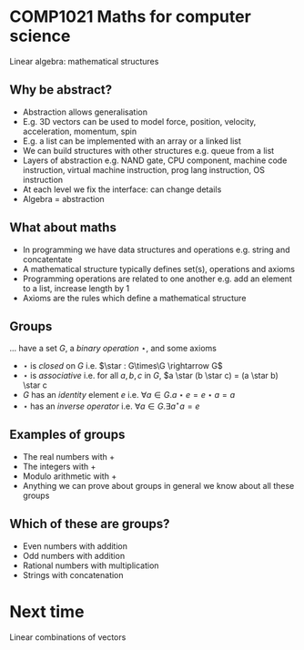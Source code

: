 #  COMP1021  Maths for computer science 

Linear algebra: mathematical structures


## Why be abstract?


- Abstraction allows generalisation
- E.g. 3D vectors can be used to model force, position, velocity, acceleration, momentum, spin
- E.g. a list can be implemented with an array or a linked list
- We can build structures with other structures e.g. queue from a list
- Layers of abstraction e.g. NAND gate, CPU component, machine code instruction, virtual machine instruction, prog lang instruction, OS instruction
- At each level we fix the interface: can change details
- Algebra = abstraction


## What about maths

- In programming we have data structures and operations e.g. string and concatentate
- A mathematical structure typically defines set(s), operations and axioms
- Programming operations are related to one another e.g. add an element to a list, increase length by 1
- Axioms are the rules which define a mathematical structure

## Groups
... have a set $G$, a _binary operation_ $\star$, and some axioms
- $\star$ is _closed_ on $G$ i.e. $\star : G\times\G \rightarrow G$
- $\star$ is _associative_ i.e. for all $a,b,c$ in $G$, $a \star (b \star c) = (a \star b) \star c
- $G$ has an _identity_ element $e$ i.e. $\forall a \in G.a \star e = e \star a = a$
- $\star$ has an _inverse operator_ i.e. $\forall a \in G.\exists a^ \star a = e$


## Examples of groups

- The real numbers with +
- The integers with +
- Modulo arithmetic with +
- Anything we can prove about groups in general we know about all these groups

## Which of these are groups?

- Even numbers with addition
- Odd numbers with addition
- Rational numbers with multiplication
- Strings with concatenation

# Next time 

Linear combinations of vectors

